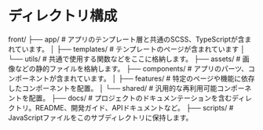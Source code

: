 # ディレクトリ構成

front/
├── app/              # アプリのテンプレート層と共通のSCSS、TypeScriptが含まれています。
│   ├── templates/    # テンプレートのページが含まれています
│   └── utils/        # 共通で使用する関数などをここに格納します。
├── assets/           # 画像などの静的ファイルを格納します。
├── components/       # アプリのパーツ、コンポーネントが含まれています。
│   ├── features/     # 特定のページや機能に依存したコンポーネントを配置。
│   └── shared/       # 汎用的な再利用可能コンポーネントを配置。
├── docs/             # プロジェクトのドキュメンテーションを含むディレクトリ。README、開発ガイド、APIドキュメントなど。
├── scripts/          # JavaScriptファイルをこのサブディレクトリに保持します。